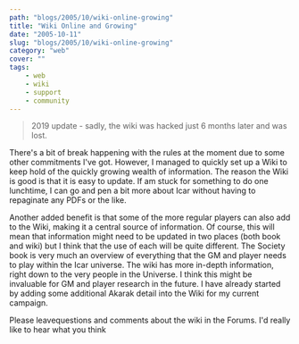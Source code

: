 ```yaml
---
path: "blogs/2005/10/wiki-online-growing"
title: "Wiki Online and Growing"
date: "2005-10-11"
slug: "blogs/2005/10/wiki-online-growing"
category: "web"
cover: ""
tags:
    - web
    - wiki
    - support
    - community
---
```


> 2019 update - sadly, the wiki was hacked just 6 months later and was lost.

There's a bit of break happening with the rules at the moment due to some other commitments I've got. However, I managed to quickly set up a Wiki to keep hold of the quickly growing wealth of information. The reason the Wiki is good is that it is easy to update. If am stuck for something to do one lunchtime, I can go and pen a bit more about Icar without having to repaginate any PDFs or the like.

Another added benefit is that some of the more regular players can also add to the Wiki, making it a central source of information. Of course, this will mean that information might need to be updated in two places (both book and wiki) but I think that the use of each will be quite different. The Society book is very much an overview of everything that the GM and player needs to play within the Icar universe. The wiki has more in-depth information, right down to the very people in the Universe. I think this might be invaluable for GM and player research in the future. I have already started by adding some additional Akarak detail into the Wiki for my current campaign.

Please leavequestions and comments about the wiki in the Forums. I'd really like to hear what you think